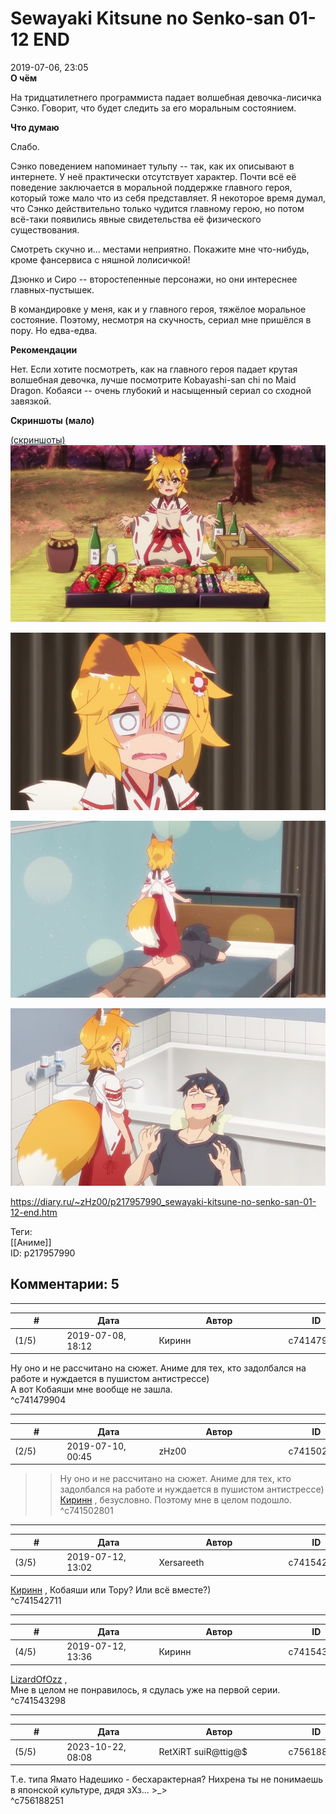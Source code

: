 Sewayaki Kitsune no Senko-san 01-12 END
=======================================

  
2019-07-06, 23:05  
  **О чём**    
   
 На тридцатилетнего программиста падает волшебная девочка-лисичка Сэнко. Говорит, что будет следить за его моральным состоянием.   
   
  **Что думаю**    
   
 Слабо.   
   
 Сэнко поведением напоминает тульпу -- так, как их описывают в интернете. У неё практически отсутствует характер. Почти всё её поведение заключается в моральной поддержке главного героя, который тоже мало что из себя представляет. Я некоторое время думал, что Сэнко действительно только чудится главному герою, но потом всё-таки появились явные свидетельства её физического существования.   
   
 Смотреть скучно и... местами неприятно. Покажите мне что-нибудь, кроме фансервиса с няшной лолисичкой!   
   
 Дзюнко и Сиро -- второстепенные персонажи, но они интереснее главных-пустышек.   
   
 В командировке у меня, как и у главного героя, тяжёлое моральное состояние. Поэтому, несмотря на скучность, сериал мне пришёлся в пору. Но едва-едва.   
   
  **Рекомендации**    
   
 Нет. Если хотите посмотреть, как на главного героя падает крутая волшебная девочка, лучше посмотрите Kobayashi-san chi no Maid Dragon. Кобаяси -- очень глубокий и насыщенный сериал со сходной завязкой.   
   
  **Скриншоты (мало)**    
   
  [(скриншоты)](https://zHz00.diary.ru/p217957990.htm?index=1#linkmore217957990m1)      
   [![](pics/Ocde293l.jpg)](https://i.imgur.com/Ocde293.jpg)    
   
  [![](pics/G6GuXDml.png)](https://i.imgur.com/G6GuXDm.png)    
   
  [![](pics/OdGF4QJl.jpg)](https://i.imgur.com/OdGF4QJ.jpg)    
   
  [![](pics/BvbTdXnl.png)](https://i.imgur.com/BvbTdXn.png)       
  
<https://diary.ru/~zHz00/p217957990_sewayaki-kitsune-no-senko-san-01-12-end.htm>  
  
Теги:  
[[Аниме]]  
ID: p217957990  


Комментарии: 5
--------------

  


---



|         #         |              Дата              |                     Автор                     |           ID           |
| --- | --- | --- | --- |
| (1/5) | 2019-07-08, 18:12 | Киринн | c741479904 |

  
 Ну оно и не рассчитано на сюжет. Аниме для тех, кто задолбался на работе и нуждается в пушистом антистрессе)   
 А вот Кобаяши мне вообще не зашла.   
 ^c741479904

---



|         #         |              Дата              |                     Автор                     |           ID           |
| --- | --- | --- | --- |
| (2/5) | 2019-07-10, 00:45 | zHz00 | c741502801 |

  
 >>Ну оно и не рассчитано на сюжет. Аниме для тех, кто задолбался на работе и нуждается в пушистом антистрессе)   
  [Киринн](http://keepurheaddown.diary.ru "Run")  , безусловно. Поэтому мне в целом подошло.   
 ^c741502801

---



|         #         |              Дата              |                     Автор                     |           ID           |
| --- | --- | --- | --- |
| (3/5) | 2019-07-12, 13:02 | Xersareeth | c741542711 |

  
  [Киринн](http://keepurheaddown.diary.ru "Run")  , Кобаяши или Тору? Или всё вместе?)   
 ^c741542711

---



|         #         |              Дата              |                     Автор                     |           ID           |
| --- | --- | --- | --- |
| (4/5) | 2019-07-12, 13:36 | Киринн | c741543298 |

  
  [LizardOfOzz](http://LizardsBurrow.diary.ru "One more night")  ,   
 Мне в целом не понравилось, я сдулась уже на первой серии.   
 ^c741543298

---



|         #         |              Дата              |                     Автор                     |           ID           |
| --- | --- | --- | --- |
| (5/5) | 2023-10-22, 08:08 | RetXiRT suiR@ttig@$ | c756188251 |

  
 Т.е. типа Ямато Надешико - бесхарактерная? Нихрена ты не понимаешь в японской культуре, дядя зХз... >\_>   
 ^c756188251